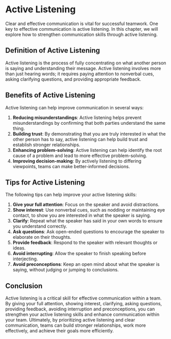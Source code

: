 # Active Listening

Clear and effective communication is vital for successful teamwork. One key to effective communication is active listening. In this chapter, we will explore how to strengthen communication skills through active listening.

## Definition of Active Listening

Active listening is the process of fully concentrating on what another person is saying and understanding their message. Active listening involves more than just hearing words; it requires paying attention to nonverbal cues, asking clarifying questions, and providing appropriate feedback.

## Benefits of Active Listening

Active listening can help improve communication in several ways:

1. **Reducing misunderstandings**: Active listening helps prevent misunderstandings by confirming that both parties understand the same thing.
2. **Building trust**: By demonstrating that you are truly interested in what the other person has to say, active listening can help build trust and establish stronger relationships.
3. **Enhancing problem-solving**: Active listening can help identify the root cause of a problem and lead to more effective problem-solving.
4. **Improving decision-making**: By actively listening to differing viewpoints, teams can make better-informed decisions.

## Tips for Active Listening

The following tips can help improve your active listening skills:

1. **Give your full attention**: Focus on the speaker and avoid distractions.
2. **Show interest**: Use nonverbal cues, such as nodding or maintaining eye contact, to show you are interested in what the speaker is saying.
3. **Clarify**: Repeat what the speaker has said in your own words to ensure you understand correctly.
4. **Ask questions**: Ask open-ended questions to encourage the speaker to elaborate on their thoughts.
5. **Provide feedback**: Respond to the speaker with relevant thoughts or ideas.
6. **Avoid interrupting**: Allow the speaker to finish speaking before interjecting.
7. **Avoid preconceptions**: Keep an open mind about what the speaker is saying, without judging or jumping to conclusions.

## Conclusion

Active listening is a critical skill for effective communication within a team. By giving your full attention, showing interest, clarifying, asking questions, providing feedback, avoiding interruption and preconceptions, you can strengthen your active listening skills and enhance communication within your team. Ultimately, by prioritizing active listening and clear communication, teams can build stronger relationships, work more effectively, and achieve their goals more efficiently.
